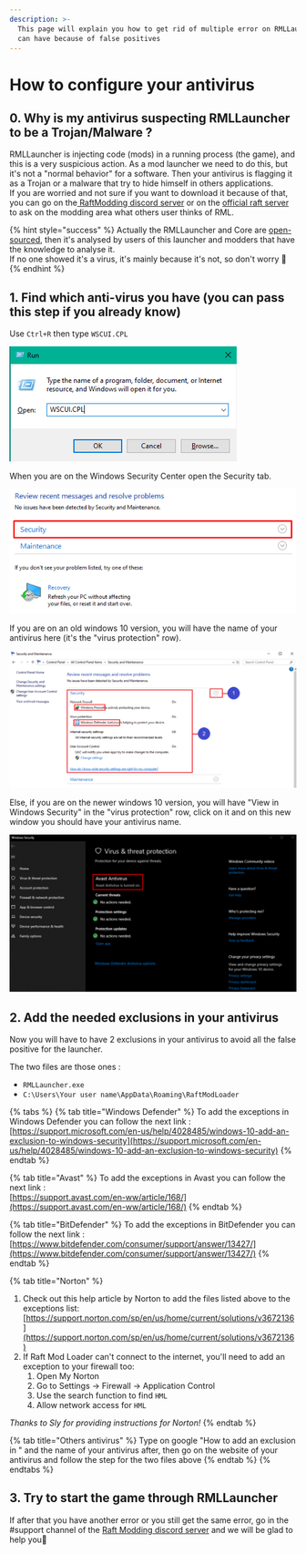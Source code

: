 ```yaml
---
description: >-
  This page will explain you how to get rid of multiple error on RMLLauncher you
  can have because of false positives
---
```


# How to configure your antivirus

## 0. Why is my antivirus suspecting RMLLauncher to be a Trojan/Malware ?

RMLLauncher is injecting code (mods) in a running process (the game), and this is a very suspicious action. As a mod launcher we need to do this, but it's not a "normal behavior" for a software. Then your antivirus is flagging it as a Trojan or a malware that try to hide himself in others applications.\
If you are worried and not sure if you want to download it because of that, you can go on the[ RaftModding discord server](https://discord.gg/r83T8Q) or on the [official raft server](https://discord.gg/raft) to ask on the modding area what others user thinks of RML.

{% hint style="success" %}
Actually the RMLLauncher and Core are [open-sourced](https://gitlab.com/TeKGameR950/HyTeKModLoader), then it's analysed by users of this launcher and modders that have the knowledge to analyse it.\
If no one showed it's a virus, it's mainly because it's not, so don't worry 🙂
{% endhint %}

## 1. Find which anti-virus you have (you can pass this step if you already know)

Use `Ctrl+R` then type `WSCUI.CPL`

![](<../.gitbook/assets/image (4).png>)

When you are on the Windows Security Center open the Security tab.

![](<../.gitbook/assets/image (5) (1).png>)

If you are on an old windows 10 version, you will have the name of your antivirus here (it's the "virus protection" row).

![Exemple for Windows Defender antivirus](<../.gitbook/assets/image (2).png>)

Else, if you are on the newer windows 10 version, you will have "View in Windows Security" in the "virus protection" row, click on it and on this new window you should have your antivirus name.

![Exemple for Avast antivirus](<../.gitbook/assets/image (3).png>)

## 2. Add the needed exclusions in your antivirus

Now you will have to have 2 exclusions in your antivirus to avoid all the false positive for the launcher.

The two files are those ones :

* `RMLLauncher.exe`
* `C:\Users\Your user name\AppData\Roaming\RaftModLoader`

{% tabs %}
{% tab title="Windows Defender" %}
To add the exceptions in Windows Defender you can follow the next link :\
[https://support.microsoft.com/en-us/help/4028485/windows-10-add-an-exclusion-to-windows-security](https://support.microsoft.com/en-us/help/4028485/windows-10-add-an-exclusion-to-windows-security)
{% endtab %}

{% tab title="Avast" %}
To add the exceptions in Avast you can follow the next link :\
[https://support.avast.com/en-ww/article/168/](https://support.avast.com/en-ww/article/168/)
{% endtab %}

{% tab title="BitDefender" %}
To add the exceptions in BitDefender you can follow the next link :\
[https://www.bitdefender.com/consumer/support/answer/13427/](https://www.bitdefender.com/consumer/support/answer/13427/)
{% endtab %}

{% tab title="Norton" %}
1. Check out this help article by Norton to add the files listed above to the exceptions list: [https://support.norton.com/sp/en/us/home/current/solutions/v3672136](https://support.norton.com/sp/en/us/home/current/solutions/v3672136)
2. If Raft Mod Loader can't connect to the internet, you'll need to add an exception to your firewall too:
   1. Open My Norton
   2. Go to Settings -> Firewall -> Application Control
   3. Use the search function to find `HML`
   4. Allow network access for `HML`

_Thanks to Sly for providing instructions for Norton!_
{% endtab %}

{% tab title="Others antivirus" %}
Type on google "How to add an exclusion in " and the name of your antivirus after, then go on the website of your antivirus and follow the step for the two files above
{% endtab %}
{% endtabs %}

## 3. Try to start the game through RMLLauncher

If after that you have another error or you still get the same error, go in the #support channel of the [Raft Modding discord server](https://discord.gg/r83T8Q) and we will be glad to help you🙂
